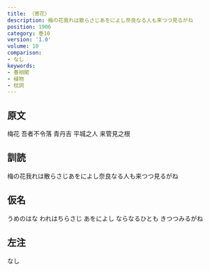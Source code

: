 ```yaml
---
title: （寄花）
description: 梅の花我れは散らさじあをによし奈良なる人も来つつ見るがね
position: 1906
category: 巻10
version: '1.0'
volume: 10
comparison:
- なし
keywords:
- 春相聞
- 植物
- 枕詞
---
```


## 原文

梅花 吾者不令落 青丹吉 平城之人 来管見之根

## 訓読

梅の花我れは散らさじあをによし奈良なる人も来つつ見るがね

## 仮名

うめのはな われはちらさじ あをによし ならなるひとも きつつみるがね

## 左注

なし

